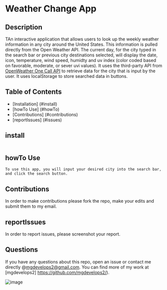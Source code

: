 # Weather Change App

## Description

TAn interactive application that allows users to look up the weekly weather information in any city around the United States. This information is pulled directly from the Open Weather API. The current day, for the city typed in the search bar or previous city destinations selected, will display the date, icon, temperature, wind speed, humidty and uv index (color coded based on favorable, moderate, or sever uvi values). It uses the third-party API from [OpenWeather One Call API](https://openweathermap.org/api/one-call-api) to retrieve data for the city that is input by the user. It uses localStorage to store searched data in buttons.

## Table of Contents

- [Installation] (#install)
- [howTo Use] (#howTo)
- [Contributions] (#contributions)
- [reportIssues] (#issues)

## install

```

```

## howTo Use

```
To use this app, you will input your desired city into the search bar, and click the search button.
```

## Contributions

In order to make contributions please fork the repo, make your edits and submit them to my email.

## reportIssues

In order to report issues, please screenshot your report.

## Questions

If you have any questions about this repo, open an issue or contact me directly @mgdevelops2@gmail.com. You can find more of my work at [mgdevelops2] https://github.com/mgdevelops2/).


![image](https://user-images.githubusercontent.com/98365942/205341562-40b7cbef-94c7-4e1c-8f29-f594d189c3ac.png)

